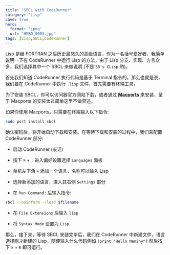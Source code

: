 ```yaml
---
title: "SBCL with CodeRunner"
category: "Lisp"
cave: true
hero:
  format: 'jpeg'
  url: 'HERO_0003.jpg'
tags: [Lisp,SBCL,CodeRunner]
---
```

Lisp 是继 FORTRAN 之后历史最悠久的高级语言，作为一名括号爱好者，我简单说明一下在 CodeRunner 中运行 Lisp 的方法，由于 Lisp 分支、实现、方言众多，我们选择其中一个 SBCL 来做说明 (不是 `SB's CLisp` 哟)。

首先我们知道 CodeRunner 执行代码是基于 Terminal 指令的，那么也就是说，我们要在 CodeRunner 中执行 `.lisp` 文件，首先需要有终端工具。

为了安装 SBCL，你可以访问器官方网站下载，或者通过 [**Macports**](https://www.macports.org) 来安装，至于 Macports 的安装太过简单这里不做赘述。

如果你使用 Macports，只需要在终端输入以下指令:
```sh
sudo port install sbcl
```


确认密码后，将开始自动下载和安装。在等待下载和安装的过程中，我们来配置 CodeRunner 部分:

* 启动 CodeRunner (废话)

* 按下 `⌘` + `,`  进入偏好设置选择 `Languages` 面板

* 单机左下角 `+` 添加一个语言，名称可以输入 Lisp

* 选择新添加的语言，进入其右侧 `Settings` 部分

* 在 `Run Command:` 后输入指令:

```sh
sbcl --noinform --load $filename
```


* 在 `File Extensions` 后输入 `lisp`

* 将 `Syntax Mode` 设置为 `Lisp`

那么，接下来，等待 SBCL 安装完毕后，我们在 CodeRunner 中新建文件，语言选择刚才新建的 Lisp，随便输入什么代码例如 `(print "Hello Meniny")` 然后按下 `⌘` + `R` 即可运行。




